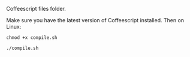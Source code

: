 Coffeescript files folder.

Make sure you have the latest version of Coffeescript installed. Then on Linux: 

```
chmod +x compile.sh

./compile.sh
```
